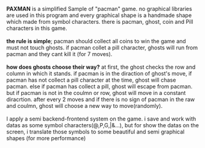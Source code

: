 <b>PAXMAN</b> is a simplified Sample of "pacman" game. no graphical libraries are used in this program and every graphical shape is a handmade shape which made from symbol characters. there is pacman, ghost, coin and Pill characters in this game.<br><br> <b>the rule is simple</b>; pacman should collect all coins to win the game and must not touch ghosts. if pacman collet a pill character, ghosts will run from pacman and they cant kill it (for 7 moves).<br><br><b>how does ghosts choose their way?</b> at first, the ghost checks the row and column in which it stands. if pacman is in the diraction of ghost's move, if pacman has not collect a pill character at the time, ghost will chase pacman. else if pacman has collect a pill, ghost will escape from pacman. but if pacman is not in the coulmn or row, ghost will move in a constant diracrtion. after every 2 moves and if there is no sign of pacman in the raw and coulmn, ghost will choose a new way to move(randomly).<br><br>I apply a semi backend-frontend system on the game. i save and work with datas as some symbol characters(@,P,G,|&...), but for show the datas on the screen, i translate those symbols to some beautiful and semi graphical shapes (for more performance)
